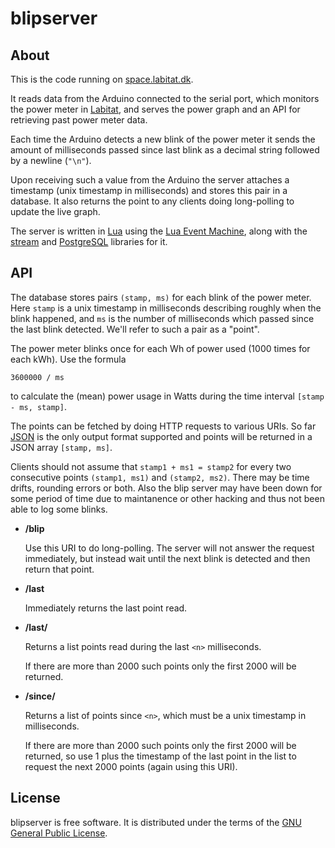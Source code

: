 blipserver
==========


About
-----

This is the code running on [space.labitat.dk][space].

It reads data from the Arduino connected to the serial port,
which monitors the power meter in [Labitat][], and serves
the power graph and an API for retrieving past power meter data.

Each time the Arduino detects a new blink of the power meter it sends
the amount of milliseconds passed since last blink as a decimal string followed
by a newline (`"\n"`).

Upon receiving such a value from the Arduino the server attaches a timestamp
(unix timestamp in milliseconds) and stores this pair in a database.
It also returns the point to any clients doing long-polling to update the
live graph.

The server is written in [Lua][] using the [Lua Event Machine][lem],
along with the [stream][lem-streams] and [PostgreSQL][lem-postgres] libraries
for it.

[labitat]: https://labitat.dk
[space]: http://space.labitat.dk
[lua]: http://www.lua.org
[lem]: https://github.com/esmil/lem
[lem-streams]: https://github.com/esmil/lem-streams
[lem-postgres]: https://github.com/esmil/lem-postgres


API
---

The database stores pairs `(stamp, ms)` for each blink of the power meter.
Here `stamp` is a unix timestamp in milliseconds describing roughly when
the blink happened, and `ms` is the number of milliseconds which passed
since the last blink detected. We'll refer to such a pair as a "point".

The power meter blinks once for each Wh of power used (1000 times for each kWh).
Use the formula

    3600000 / ms

to calculate the (mean) power usage in Watts during the time interval
`[stamp - ms, stamp]`.

The points can be fetched by doing HTTP requests to various URIs.
So far [JSON][] is the only output format supported and points will be
returned in a JSON array `[stamp, ms]`.

Clients should not assume that `stamp1 + ms1 = stamp2` for every two
consecutive points `(stamp1, ms1)` and `(stamp2, ms2)`. There may be time drifts,
rounding errors or both. Also the blip server may have been down for some
period of time due to maintanence or other hacking and thus not been able
to log some blinks.

* __/blip__

  Use this URI to do long-polling. The server will not answer the request
  immediately, but instead wait until the next blink is detected and
  then return that point.

* __/last__

  Immediately returns the last point read.

* __/last/<n>__

  Returns a list points read during the last `<n>` milliseconds.

  If there are more than 2000 such points only the first 2000 will
  be returned.

* __/since/<n>__

  Returns a list of points since `<n>`, which must be a unix timestamp in
  milliseconds.

  If there are more than 2000 such points only the first 2000 will be
  returned, so use 1 plus the timestamp of the last point in the list to request
  the next 2000 points (again using this URI).

[JSON]: http://json.org

License
-------

blipserver is free software. It is distributed under the terms of the
[GNU General Public License][gpl].

[gpl]: http://www.fsf.org/licensing/licenses/gpl.html
